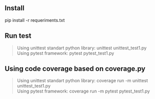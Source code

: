 ## Install 
pip install -r requeriments.txt

## Run test

> Using unittest standart python library: unittest unittest_test1.py  
> Using pytest framework: pytest pytest_test1.py 

## Using code coverage based on coverage.py
> Using unittest standart python library: coverage run -m unittest unittest_test1.py  
> Using pytest framework: coverage run -m pytest pytest_test1.py 

